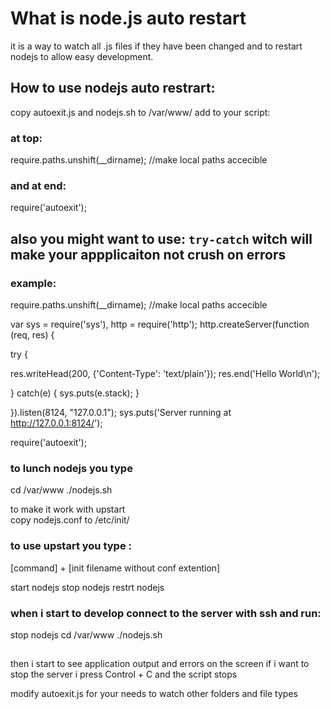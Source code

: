 # What is node.js auto restart 
 
it is a way to watch all .js files if they have been changed and to restart nodejs
to allow easy development.

## How to use nodejs auto restrart:
 
copy autoexit.js and nodejs.sh to /var/www/
add to your script:

### at top: 
require.paths.unshift(__dirname); //make local paths accecible

### and at end:
require('autoexit');


## also you might want to use: `try-catch` witch will make your appplicaiton not crush on errors


### example:

require.paths.unshift(__dirname); //make local paths accecible

var sys = require('sys'),
   http = require('http');
http.createServer(function (req, res) {

  try
  {

  res.writeHead(200, {'Content-Type': 'text/plain'});
  res.end('Hello World\n');
  
  }
  catch(e)
  {
   sys.puts(e.stack);
  }
  
}).listen(8124, "127.0.0.1");
sys.puts('Server running at http://127.0.0.1:8124/');

require('autoexit');


### to lunch nodejs you type
cd /var/www
./nodejs.sh

to make it work with upstart  
copy nodejs.conf to /etc/init/

### to use upstart you type :
[command] + [init filename without conf extention]

start nodejs 
stop nodejs
restrt nodejs

### when i start to develop connect to the server with ssh and run:

stop nodejs
cd /var/www
./nodejs.sh

##

then i start to see application output and errors on the screen
if i want to stop the server i press Control + C
and the script stops

modify autoexit.js for your needs to watch other folders and file types